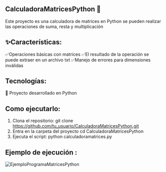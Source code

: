 ##  CalculadoraMatricesPython 🧮
Este proyecto es una calculadora de matrices en Python se pueden realizar las operaciones de suma, resta y multiplicación 
## ✨Características: 
✅Operaciones básicas con matrices 
✅El resultado de la operación se puede extraer en un archivo txt 
✅Manejo de errores para dimensiones inválidas 
## Tecnologías: 
🚀 Proyecto desarrollado en Python
## Como ejecutarlo: 
1. Clona el repositorio: 
git clone https://github.com/tu_usuario/CalculadoraMatricesPython.git
2. Entra en la carpeta del proyecto 
cd CalculadoraMatricesPython
3. Ejecuta el script: 
python calculadoramatrices.py
## Ejemplo de ejecución : 
![EjemploProgramaMatricesPython](https://github.com/user-attachments/assets/c27f35cf-d641-48d7-b77d-1d96a8c52602)
